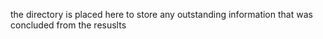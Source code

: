 the directory is placed here to store any outstanding information that was concluded from the resuslts 
